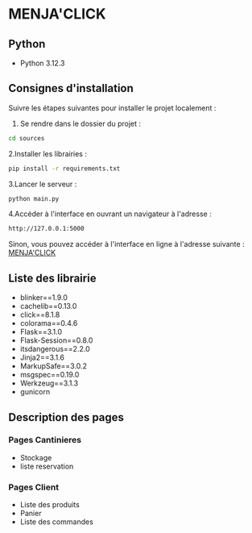# MENJA'CLICK

## Python

- Python 3.12.3

## Consignes d'installation

Suivre les étapes suivantes pour installer le projet localement :

1. Se rendre dans le dossier du projet :

```bash
cd sources
```

2.Installer les librairies :

```bash
pip install -r requirements.txt
```

3.Lancer le serveur :

```bash
python main.py
```

4.Accéder à l'interface en ouvrant un navigateur à l'adresse :

```bash
http://127.0.0.1:5000
```

Sinon, vous pouvez accéder à l'interface en ligne à l'adresse suivante : [MENJA'CLICK](https://menjaclic-9d4ff48bbfb7.herokuapp.com)

## Liste des librairie

- blinker==1.9.0
- cachelib==0.13.0
- click==8.1.8
- colorama==0.4.6
- Flask==3.1.0
- Flask-Session==0.8.0
- itsdangerous==2.2.0
- Jinja2==3.1.6
- MarkupSafe==3.0.2
- msgspec==0.19.0
- Werkzeug==3.1.3
- gunicorn

## Description des pages

### Pages Cantinieres

- Stockage
- liste reservation

### Pages Client

- Liste des produits
- Panier
- Liste des commandes

